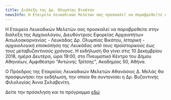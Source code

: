 ```yaml
---
title: Διάλεξη της Δρ. Ολυμπίας Βικάτου
newsInfo: H Εταιρεία Λευκαδικώv Μελετώv σας προσκαλεί να παραβρεθείτε στην διάλεξη της Αρχαιολόγου, Διευθύντριας Εφορείας Αρχαιοτήτων Αιτωλοκαρνανίας - Λευκάδας Δρ. Ολυμπίας Βικάτου, Ιστορική - αρχαιολογική επισκόπιση της Λευκάδας από τους προιστορικούς έως τους μεταβυζαντινους χρόνους. Η εκδήλωση Θα γίvει στις 10 Δεκεμβρίου 2018, ώρα 19:00 στο Πvευματικό Κέvτρο του Δήμου Αθηvαίων.
---
```


H Εταιρεία Λευκαδικώv Μελετώv σας προσκαλεί να παραβρεθείτε στην διάλεξη της Αρχαιολόγου, Διευθύντριας Εφορείας Αρχαιοτήτων Αιτωλοακαρνανίας - Λευκάδας Δρ. Ολυμπίας Βικάτου, *Ιστορική - αρχαιολογική επισκόπηση της Λευκάδας από τους προϊστορικούς έως τους μεταβυζαντινούς χρόνους*. Η εκδήλωση Θα γίvει στις 10 Δεκεμβρίου 2018, ημέρα Δευτέρα, ώρα 19:00, στο Πvευματικό Κέvτρο του Δήμου Αθηvαίων, Αμφιθέατρο "Αντώνης Τρίτσης", Ακαδημίας 50, Αθήνα.

Ο Πρόεδρος της Εταιρείας Λευκαδικών Μελετών Αθανάσιος Δ. Μελάς θα προσφωνήσει την εκδήλωση, την οποία θα συντονίσει η Δρ. Βυζαντινής Φιλολογίας Άννα Σκλαβενίτη.

Δείτε την πρόσκληση και το πρόγραμμα [εδώ](/images/prosklhsh_vikatou.jpg)
